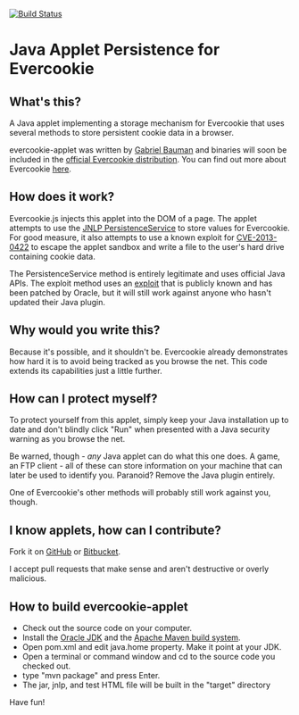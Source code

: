 [![Build Status](https://api.travis-ci.org/gabrielbauman/evercookie-applet.png?branch=master)](http://travis-ci.org/gabrielbauman/evercookie-applet)

# Java Applet Persistence for Evercookie

## What's this?

A Java applet implementing a storage mechanism for Evercookie that uses
several methods to store persistent cookie data in a browser. 

evercookie-applet was written by [Gabriel Bauman][6] and binaries will soon be
included in the [official Evercookie distribution][2]. You can find out more
about Evercookie [here][3].

## How does it work?
 
Evercookie.js injects this applet into the DOM of a page. The applet attempts
to use the [JNLP PersistenceService][0] to store values for Evercookie. For
good measure, it also attempts to use a known exploit for [CVE-2013-0422][1]
to escape the applet sandbox and write a file to the user's hard drive
containing cookie data.

The PersistenceService method is entirely legitimate and uses official Java
APIs. The exploit method uses an [exploit][1] that is publicly known and has
been patched by Oracle, but it will still work against anyone who hasn't
updated their Java plugin.

## Why would you write this?

Because it's possible, and it shouldn't be. Evercookie already demonstrates
how hard it is to avoid being tracked as you browse the net. This code extends
its capabilities just a little further.

## How can I protect myself?

To protect yourself from this applet, simply keep your Java installation up to
date and don't blindly click "Run" when presented with a Java security warning
as you browse the net.

Be warned, though - *any* Java applet can do what this one does. A game, an
FTP client - all of these can store information on your machine that can later
be used to identify you. Paranoid? Remove the Java plugin entirely.

One of Evercookie's other methods will probably still work against you, though.

## I know applets, how can I contribute?

Fork it on [GitHub][5] or [Bitbucket][4]. 

I accept pull requests that make sense and aren't destructive or overly malicious.

## How to build evercookie-applet

- Check out the source code on your computer.
- Install the [Oracle JDK][7] and the [Apache Maven build system][8].
- Open pom.xml and edit java.home property. Make it point at your JDK.
- Open a terminal or command window and cd to the source code you checked out.
- type "mvn package" and press Enter.
- The jar, jnlp, and test HTML file will be built in the "target" directory

Have fun!

[0]: http://docs.oracle.com/javase/1.5.0/docs/guide/javaws/jnlp/index.html
[1]: https://cve.mitre.org/cgi-bin/cvename.cgi?name=CVE-2013-0422
[2]: https://github.com/samyk/evercookie
[3]: http://samy.pl/evercookie/
[4]: https://bitbucket.org/gabrielbauman/evercookie-applet
[5]: https://github.org/gabrielbauman/evercookie-applet
[6]: http://gabrielbauman.com
[7]: http://www.oracle.com/technetwork/java/javase/downloads/index.html
[8]: http://maven.apache.org/download.cgi
